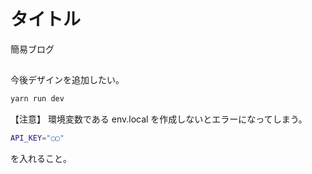 # タイトル

簡易ブログ

##

今後デザインを追加したい。

```bash
yarn run dev
```

【注意】
環境変数である env.local を作成しないとエラーになってしまう。

```bash
API_KEY="◯◯"
```

を入れること。
